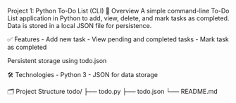  Project 1: Python To-Do List (CLI)
📌 Overview
    A simple command-line To-Do List application in Python to add, view, delete, and mark tasks as completed. Data is stored in a local JSON file for persistence.

✅ Features
    - Add new task
    - View pending and completed tasks
    - Mark task as completed

Persistent storage using todo.json

🛠️ Technologies
    - Python 3
    - JSON for data storage

🗂️ Project Structure
    todo/
        ├── todo.py
        ├── todo.json
        └── README.md
